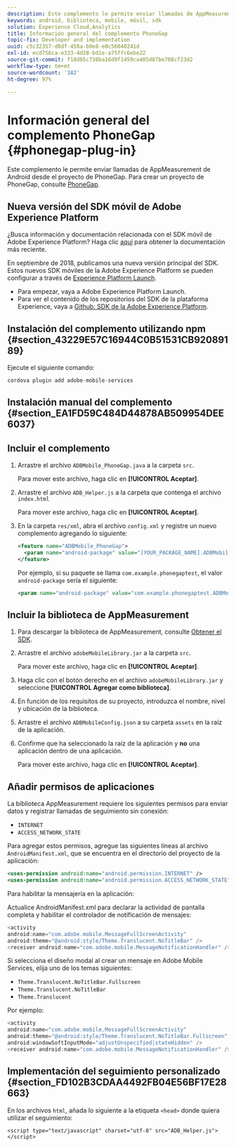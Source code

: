 ```yaml
---
description: Este complemento le permite enviar llamadas de AppMeasurement de Android desde el proyecto de PhoneGap.
keywords: android, biblioteca, mobile, móvil, sdk
solution: Experience Cloud,Analytics
title: Información general del complemento PhoneGap
topic-fix: Developer and implementation
uuid: c5c32357-d8df-458a-b0e8-e0c56040241d
exl-id: ecd756ca-e333-4d28-bd1e-a75ffc6ebe22
source-git-commit: f18d65c738ba16d9f1459ca485d87be708cf23d2
workflow-type: tm+mt
source-wordcount: '382'
ht-degree: 97%

---
```


# Información general del complemento PhoneGap {#phonegap-plug-in}

Este complemento le permite enviar llamadas de AppMeasurement de Android desde el proyecto de PhoneGap. Para crear un proyecto de PhoneGap, consulte [PhoneGap](https://helpx.adobe.com/es/experience-manager/6-4/mobile/using/phonegap.html).

## Nueva versión del SDK móvil de Adobe Experience Platform

¿Busca información y documentación relacionada con el SDK móvil de Adobe Experience Platform? Haga clic [aquí](https://aep-sdks.gitbook.io/docs/) para obtener la documentación más reciente.

En septiembre de 2018, publicamos una nueva versión principal del SDK. Estos nuevos SDK móviles de la Adobe Experience Platform se pueden configurar a través de [Experience Platform Launch](https://www.adobe.com/es/experience-platform/launch.html).

* Para empezar, vaya a Adobe Experience Platform Launch.
* Para ver el contenido de los repositorios del SDK de la plataforma Experience, vaya a [Github: SDK de la Adobe Experience Platform](https://github.com/Adobe-Marketing-Cloud/acp-sdks).


## Instalación del complemento utilizando npm {#section_43229E57C16944C0B51531CB92089189}

Ejecute el siguiente comando:

```java
cordova plugin add adobe-mobile-services
```

## Instalación manual del complemento  {#section_EA1FD59C484D44878AB509954DEE6037}

## Incluir el complemento

1. Arrastre el archivo `ADBMobile_PhoneGap.java` a la carpeta `src`.

   Para mover este archivo, haga clic en **[!UICONTROL Aceptar]**.

1. Arrastre el archivo `ADB_Helper.js` a la carpeta que contenga el archivo `index.html`

   Para mover este archivo, haga clic en **[!UICONTROL Aceptar]**.

1. En la carpeta `res/xml`, abra el archivo `config.xml` y registre un nuevo complemento agregando lo siguiente:

   ```xml
   <feature name="ADBMobile_PhoneGap"> 
     <param name="android-package" value="[YOUR_PACKAGE_NAME].ADBMobile_PhoneGap" /> 
   </feature>
   ```

   Por ejemplo, si su paquete se llama `com.example.phonegaptest`, el valor `android-package` sería el siguiente:

   ```xml
   <param name="android-package" value="com.example.phonegaptest.ADBMobile_PhoneGap" />
   ```

## Incluir la biblioteca de AppMeasurement

1. Para descargar la biblioteca de AppMeasurement, consulte [Obtener el SDK](/help/android/getting-started/dev-qs.md).
1. Arrastre el archivo `adobeMobileLibrary.jar` a la carpeta `src`.

   Para mover este archivo, haga clic en **[!UICONTROL Aceptar]**.

1. Haga clic con el botón derecho en el archivo `adobeMobileLibrary.jar` y seleccione **[!UICONTROL Agregar como biblioteca]**.
1. En función de los requisitos de su proyecto, introduzca el nombre, nivel y ubicación de la biblioteca.
1. Arrastre el archivo `ADBMobileConfig.json` a su carpeta `assets` en la raíz de la aplicación.
1. Confirme que ha seleccionado la raíz de la aplicación y **no** una aplicación dentro de una aplicación.

   Para mover este archivo, haga clic en **[!UICONTROL Aceptar]**.

## Añadir permisos de aplicaciones

La biblioteca AppMeasurement requiere los siguientes permisos para enviar datos y registrar llamadas de seguimiento sin conexión:

* `INTERNET`
* `ACCESS_NETWORK_STATE`

Para agregar estos permisos, agregue las siguientes líneas al archivo `AndroidManifest.xml`, que se encuentra en el directorio del proyecto de la aplicación:

```xml
<uses-permission android:name="android.permission.INTERNET" /> 
<uses-permission android:name="android.permission.ACCESS_NETWORK_STATE" />
```

Para habilitar la mensajería en la aplicación:

Actualice AndroidManifest.xml para declarar la actividad de pantalla completa y habilitar el controlador de notificación de mensajes:

```java
<activity  
android:name="com.adobe.mobile.MessageFullScreenActivity"  
android:theme="@android:style/Theme.Translucent.NoTitleBar" /> 
<receiver android:name="com.adobe.mobile.MessageNotificationHandler" />
```

Si selecciona el diseño modal al crear un mensaje en Adobe Mobile Services, elija uno de los temas siguientes:

* `Theme.Translucent.NoTitleBar.Fullscreen`
* `Theme.Translucent.NoTitleBar`
* `Theme.Translucent`

Por ejemplo:

```java
<activity 
android:name="com.adobe.mobile.MessageFullScreenActivity" 
android:theme="@android:style/Theme.Translucent.NoTitleBar.Fullscreen" 
android:windowSoftInputMode="adjustUnspecified|stateHidden" /> 
<receiver android:name="com.adobe.mobile.MessageNotificationHandler" />
```

## Implementación del seguimiento personalizado {#section_FD102B3CDAA4492FB04E56BF17E28663}

En los archivos `html`, añada lo siguiente a la etiqueta `<head>` donde quiera utilizar el seguimiento:

```
<script type="text/javascript" charset="utf-8" src="ADB_Helper.js"></script>
```
